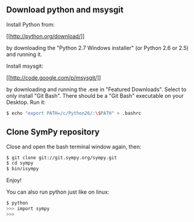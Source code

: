 ## Download python and msysgit

Install Python from:

[[http://python.org/download/]]

by downloading the "Python 2.7 Windows installer" (or Python 2.6 or 2.5) and running it.

Install msysgit:

[[http://code.google.com/p/msysgit/]]

by downloading and running the .exe in "Featured Downloads". Select to only install "Git Bash". There should be a "Git Bash" executable on your Desktop. Run it:
```bash
$ echo "export PATH=/c/Python26/:\$PATH" > .bashrc
```

## Clone SymPy repository

Close and open the bash terminal window again, then:

```bash
$ git clone git://git.sympy.org/sympy.git
$ cd sympy
$ bin/isympy
```

Enjoy!

You can also run python just like on linux:
```bash
$ python
>>> import sympy
>>>
```
